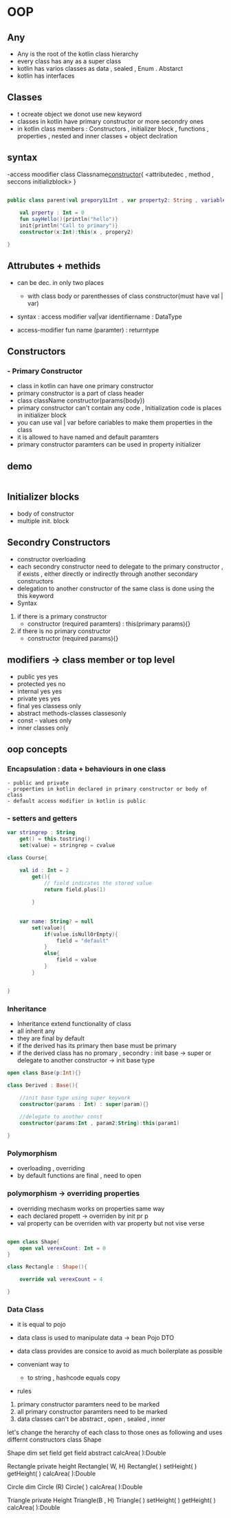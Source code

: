 # OOP


## Any
- Any is the root of the kotlin class hierarchy 
- every class has any as a super class
- kotlin has varios classes as data , sealed , Enum . Abstarct
- kotlin has interfaces

## Classes
- t ocreate object we donot use new keyword
- classes in kotlin have primary constructor or more secondry ones
- in kotlin class members : Constructors , initializer block , functions , properties , nested and inner classes + object declration

## syntax
-access moodifier class Classname[constructor](attributiodec.){
	<attributedec , method , seccons initializblock>
}
```kotlin

public class parent(val prepory1LInt , var property2: String , variable:boolean){
	
	val prperty : Int = 0 
	fun sayHello(){println("hello")}
	init{println("Call to primary")}
	constructor(x:Int):this(x , propery2)

}

```



## Attrubutes + methids
- can be dec. in only two places
	- with class body or parenthesses of class constructor(must have val | var)
	
- syntax : access modifier val|var identifiername : DataType
- access-modifier fun name (paramter) : returntype
	
	
## Constructors
### - Primary Constructor
- class in kotlin can have one primary constructor 	
- primary constructor is a part of class header 
- class className constructor(params{body})
- primary constructor can't contain any code , Initialization code is places in initializer block
- you can use val | var before cariables to make them properties in the class
- it is allowed to have named and default paramters
- primary constructor paramters can be used in property initializer

## demo
```kt

```

## Initializer blocks
- body of constructor	
- multiple init. block


## Secondry Constructors
- constructor overloading
- each secondry constructor need to delegate to the primary constructor , if exists , either directly or indirectly through another secondary constructors
- delegation to another constructor of the same class is done using the this keyword
- Syntax
1. if there is a primary constructor 
	- constructor (required paramters) : this(primary params){}
2. if there is no primary constructor
	- constructor (required params){}
	

## modifiers -> class member or top level
- public yes yes
- protected yes no
- internal  yes yes
- private yes yes
- final yes classess only
- abstract methods-classes  classesonly
- const - values only
- inner classes only 
	
	
## oop concepts
### Encapsulation : data + behaviours in one class
	- public and private
	- properties in kotlin declared in primary constructor or body of class
	- default access modifier in kotlin is public
### -  setters and getters
```kt
var stringrep : String
	get() = this.tostring()
	set(value) = stringrep = cvalue

class Course{

	val id : Int = 2
		get(){
			// field indicates the stored value
			return field.plus(1)
		
		}
		
	
	var name: String? = null
		set(value){
			if(value.isNullOrEmpty){
				field = "default"
			}
			else{
				field = value
			}
		}


}

```

### Inheritance
- Inheritance extend functionality of class
- all inherit any
- they are final by default
- if the derived has its primary then base must be primary
- if the derived class has no promary , secondry : init base -> super or delegate to another constructor -> init base type
```kt
open class Base(p:Int){}

class Derived : Base(){

	//init base type using super keywork
	constructor(params : Int) : super(param){}
	
	//delegate to another const
	constructor(params:Int , param2:String):this(param1)

}

```


### Polymorphism
- overloading , overriding
- by default functions are final , need to open

### polymorphism -> overriding properties
- overriding mechasm works on properties same way
- each declared propett -> overriden by init pr p
- val property can be overriden with var property but not vise verse
```kt

open class Shape{
	open val verexCount: Int = 0
}

class Rectangle : Shape(){

	override val verexCount = 4

}
```
### Data Class
- it is equal to pojo
- data class is used to manipulate data -> bean Pojo DTO
- data class provides are consice to avoid as much boilerplate as possible
- conveniant way to
	- to string , hashcode equals copy

- rules
1. primary constructor paramters need to be marked
2. all primary constructor paramters need to be marked
3. data classes can't be abstract , open , sealed , inner


















let's change the herarchy of each class to those ones as following and uses differnt constructors 
class Shape

Shape
dim
set field
get field
abstract calcArea( ):Double

Rectangle
private height
Rectangle( W, H)
Rectangle( )
setHeight( )
getHeight( )
calcArea( ):Double

Circle
dim
Circle (R)
Circle( )
calcArea( ):Double

Triangle
private Height
Triangle(B , H)
Triangle( )
setHeight( )
getHeight( )
calcArea( ):Double





	






















